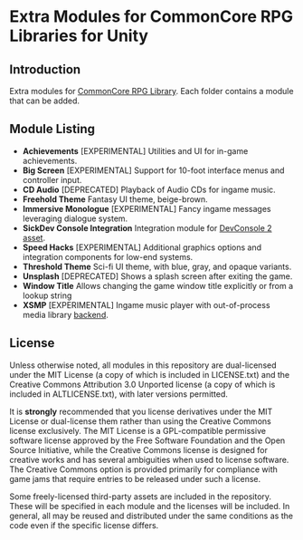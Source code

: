 # Extra Modules for CommonCore RPG Libraries for Unity

## Introduction

Extra modules for [CommonCore RPG Library](https://github.com/XCVG/commoncore/). Each folder contains a module that can be added.

## Module Listing

* **Achievements** [EXPERIMENTAL] Utilities and UI for in-game achievements.
* **Big Screen** [EXPERIMENTAL] Support for 10-foot interface menus and controller input. 
* **CD Audio** [DEPRECATED] Playback of Audio CDs for ingame music.
* **Freehold Theme** Fantasy UI theme, beige-brown.
* **Immersive Monologue** [EXPERIMENTAL] Fancy ingame messages leveraging dialogue system.
* **SickDev Console Integration** Integration module for [DevConsole 2 asset](https://assetstore.unity.com/packages/tools/gui/devconsole-2-16833).
* **Speed Hacks** [EXPERIMENTAL] Additional graphics options and integration components for low-end systems.
* **Threshold Theme** Sci-fi UI theme, with blue, gray, and opaque variants.
* **Unsplash** [DEPRECATED] Shows a splash screen after exiting the game.
* **Window Title** Allows changing the game window title explicitly or from a lookup string
* **XSMP** [EXPERIMENTAL] Ingame music player with out-of-process media library [backend](https://github.com/XCVG/XSMP).

## License

Unless otherwise noted, all modules in this repository are dual-licensed under the MIT License (a copy of which is included in LICENSE.txt) and the Creative Commons Attribution 3.0 Unported license (a copy of which is included in ALTLICENSE.txt), with later versions permitted.

It is **strongly** recommended that you license derivatives under the MIT License or dual-license them rather than using the Creative Commons license exclusively. The MIT License is a GPL-compatible permissive software license approved by the Free Software Foundation and the Open Source Initiative, while the Creative Commons license is designed for creative works and has several ambiguities when used to license software. The Creative Commons option is provided primarily for compliance with game jams that require entries to be released under such a license.

Some freely-licensed third-party assets are included in the repository. These will be specified in each module and the licenses will be included. In general, all may be reused and distributed under the same conditions as the code even if the specific license differs.